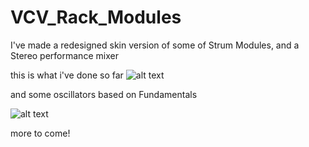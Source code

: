 # VCV_Rack_Modules

I've made a redesigned skin version of some of Strum Modules, 
and a Stereo performance mixer

this is what i've done so far 
![alt text](https://github.com/dBiz/VCVRack_Modules/blob/master/screenshot/sofar.jpg)

and some oscillators based on Fundamentals

![alt text](https://github.com/dBiz/VCVRack_Modules/blob/master/screenshot/OSC.jpg)


more to come!
